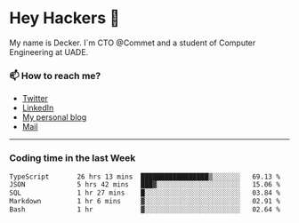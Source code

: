 # Hey Hackers 👋

My name is Decker. I`m CTO @Commet and a student of Computer Engineering at UADE.

### 📫 How to reach me?
- [Twitter](https://x.com/0xDecker) 
- [LinkedIn](https://www.linkedin.com/in/decker-urbano/) 
- [My personal blog](http://decker.sh) 
- [Mail](mailto:me@decker.sh)

---

### Coding time in the last Week

<!--START_SECTION:waka-->

```txt
TypeScript       26 hrs 13 mins  █████████████████▒░░░░░░░   69.13 %
JSON             5 hrs 42 mins   ███▓░░░░░░░░░░░░░░░░░░░░░   15.06 %
SQL              1 hr 27 mins    █░░░░░░░░░░░░░░░░░░░░░░░░   03.84 %
Markdown         1 hr 6 mins     ▓░░░░░░░░░░░░░░░░░░░░░░░░   02.91 %
Bash             1 hr            ▓░░░░░░░░░░░░░░░░░░░░░░░░   02.64 %
```

<!--END_SECTION:waka-->

